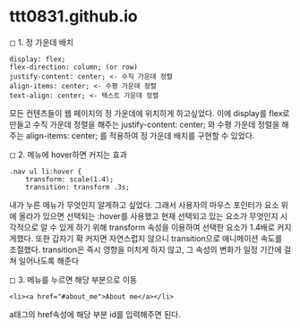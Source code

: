 # ttt0831.github.io

◻ 1. 정 가운데 배치

```
display: flex;
flex-direction: column; (or row)
justify-content: center; <- 수직 가운데 정렬
align-items: center; <- 수평 가운데 정렬
text-align: center; <- 텍스트 가운데 정렬
```

모든 컨텐츠들이 웹 페이지의 정 가운데에 위치하게 하고싶었다.
이에 display를 flex로 만들고
수직 가운데 정렬을 해주는 justify-content: center; 와
수평 가운데 정렬을 해주는 align-items: center; 를 적용하여
정 가운데 배치를 구현할 수 있었다.





◻ 2. 메뉴에 hover하면 커지는 효과

```
.nav ul li:hover {
	transform: scale(1.4);
    transition: transform .3s;
```    
내가 누른 메뉴가 무엇인지 알게하고 싶었다.
그래서 사용자의 마우스 포인터가 요소 위에 올라가 있으면 선택되는 :hover를 사용했고
현재 선택되고 있는 요소가 무엇인지 시각적으로 알 수 있게 하기 위해 transform 속성을 이용하여 선택한 요소가 1.4배로 커지게했다.
또한 갑자기 확 커지면 자연스럽지 않으니 transition으로 애니메이션 속도를 조절했다. transition은 즉시 영향을 미치게 하지 않고, 그 속성의 변화가 일정 기간에 걸쳐 일어나도록 해준다




◻ 3. 메뉴를 누르면 해당 부분으로 이동

```
<li><a href="#about_me">About me</a></li>
```
a태그의 href속성에 해당 부분 id를 입력해주면 된다.
